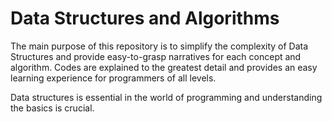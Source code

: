 # Data Structures and Algorithms

The main purpose of this repository is to simplify the complexity of Data Structures and provide
easy-to-grasp narratives for each concept and algorithm. Codes are explained to the greatest detail
and provides an easy learning experience for programmers of all levels.

Data structures is essential in the world of programming and understanding the basics is crucial.
